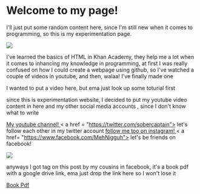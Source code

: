 <h1> Welcome to my page! </h1>
  
  <p> I'll just put some random content here, since I'm still new when it comes to programming, so this is my experimentation page. </p>
  
  <img src="https://media.tenor.com/images/8729229b46bf9e2756692cfeff94ae64/tenor.gif">
       
<p> I've learned the basics of HTML in Khan Academy, they help me a lot when it comes to inhancing my knowledge in programming, at first I was really confused on how I could create a webpage using github, so I've watched a couple of videos in youtube, and then, walaa! I've finally made one </p>

<p> I wanted to put a video here, but ema just look up some toturial first </p>

<p> since this is experimentation website, I decided to put my youtube video content in here and my other social media accounts , since I don't know what to write </p>


<a href= "https://www.youtube.com/channel/UC8HhEfeMgdFv0eew-7ptRRQ?view_as=subscriber"> My youtube channel! </a>
< a href = "https://twitter.com/sobercaptain"> let's follow each other in my twitter account </a>
<a href = "https://www.instagram.com/sobercaptain/"> follow me too on instagram! </a>
< a href= "https://www.facebook.com/MehNigguh"> let's be friends on facebook! </a>

<img src="https://i.pinimg.com/originals/b0/79/4b/b0794b5e49e1cb5a1d1d7e3f71c0aa59.gif"> 

<p> anyways I got tag on this post by my cousins in facebook, it's a book pdf with a google drive link, ema just drop the link here so I won't lose it </p>
<a href= "https://drive.google.com/drive/folders/144In4pIn9kZ3qBkwSR6Z4KKIR9N8VZTF?fbclid=IwAR2bmd6tbUpBh8Sy7Po_tK-xgZKXKyemyEivml8TgoWsJXw-Kv-GmMl2Vgk"> Book Pdf </a> 











